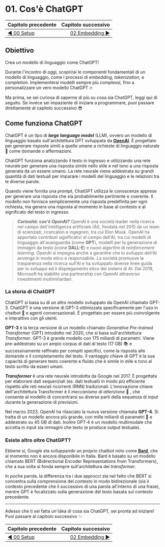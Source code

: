 # 01. Cos'è ChatGPT

| Capitolo precedente                                                                                                                                          | Capitolo successivo                                                                           |
| :--------------------------------------------------------------------------------------------------------------------------------------------------------------- | ---------------------------------------------------------------------------------------------------: |
| [◀︎ 00 Setup](../00-setup)  | [02 Embedding ▶︎](../02-embedding) |

## Obiettivo

Crea un modello di linguaggio come ChatGPT!

Durante l'incontro di oggi, scoprirai le componenti fondamentali di un modello di linguaggio, come i processi di *embedding*, *tokenization*, e *completion*. Implementerai modelli sempre più complessi, fino a personalizzare un vero modello ChatGPT 🔥

Ma prima, se sei curiosa di saperne di più su cosa sia ChatGPT, leggi qui di seguito. Se invece sei impaziente di iniziare a programmare, puoi passare direttamente al capitolo successivo 😎

## Come funziona ChatGPT

ChatGPT è un tipo di ***large language model*** (LLM), ovvero un modello di linguaggio basato sull'architettura GPT sviluppata da [**OpenAI**](https://openai.com/). È progettato per generare risposte simili a quelle umane a richieste di linguaggio naturale 💬 come domande o affermazioni.

ChatGPT funziona analizzando il testo in ingresso e utilizzando una rete neurale per generare una risposta simile nello stile e nel tono a una risposta generata da un essere umano. La rete neurale viene addestrata su grandi quantità di dati testuali per imparare i modelli del linguaggio e le relazioni tra le diverse parole.

Quando viene fornita una *prompt*, ChatGPT utilizza le conoscenze apprese per generare una risposta che sia probabilmente pertinente e coerente. Il modello non fornisce semplicemente una risposta predefinita per ogni richiesta, ma genera una risposta al momento in base al contesto e al significato del testo in ingresso.

> ***Curiosità: cos'è OpenAI?***
> OpenAI è una società leader nella ricerca nel campo dell'intelligenza artificiale (AI), fondata nel 2015 da un team di scienziati, ricercatori e ingegneri, tra cui Elon Musk.
> OpenAI ha apportato contributi significativi al campo dell'AI, tra cui modelli di linguaggio all'avanguardia (come **GPT**), modelli per la generazione di immagini da testo (come **DALL-E**) e nuovi algoritmi di *reinforcement learning*.
> OpenAI si impegna anche a garantire che lo sviluppo dell'AI avvenga in modo etico e responsabile. La società promuove la trasparenza nella ricerca sull'AI e ha sviluppato diverse linee guida per lo sviluppo ed il dispiegamento etico dei sistemi di AI. Dal 2019, Microsoft ha stabilito una partnership con OpenAI attraverso investimenti multimiliardari.

### La storia di ChatGPT

ChatGPT si basa su di un altro modello sviluppato da OpenAI chiamato GPT-3. ChatGPT è una versione di GPT-3 ottimizzata specificamente per l'uso in chatbot 🤖 e agenti conversazionali. È progettato per essere più coinvolgente e interattivo con gli utenti. 

**GPT-3** è la terza versione di un modello chiamato *Generative Pre-trained Transformer* (GPT) introdotto nel 2020, che si basa sull'architettura *Transformer*. GPT-3 è grande modello con 175 miliardi di parametri. Viene pre-addestrato su un ampio corpus di dati di testo (17 GB) 📚 e successivamente raffinato per compiti specifici, come la risposta alle domande o il completamento del testo. Il vantaggio chiave di GPT è la sua capacità di generare testo coerente e fluido che è simile in stile e tono al testo scritto da esseri umani.

***Transformer*** è una rete neurale introdotta da Google nel 2017. È progettata per elaborare dati sequenziali (es. dati testuali) in modo più efficiente rispetto alle reti neurali ricorrenti (RNN) tradizionali. L'innovazione chiave dell'architettura Transformer è il *meccanismo di attenzione* 👀 , che consente al modello di concentrarsi su diverse parti della sequenza di input durante la generazione di previsioni.

Nel marzo 2023, OpenAI ha rilasciato la nuova versione chiamata **GPT-4**. Si tratta di un modello ancora più grande, con mille miliardi di parametri 🦾 e addestrato su 45 GB di dati. Inoltre GPT-4 è un modello multimodale che accetta in input sia immagini che testo (e produce output testuale).

<!--
### ChatGPT bloccato in Italia

Dal 31 marzo 2023, OpenAI ha bloccato l’accesso al servizio ❌ per gli indirizzi IP italiani a seguito di una richiesta del Garante italiano per la protezione dei dati personali. Tuttavia, il blocco riguarda solamente il modello ChatGPT.

Tramite le API di OpenAI è ancora possibile utilizzare tutti i modelli GPT disponibili. Ed è quello che andremo a fare oggi! 💪 Adesso che ti sei fatta un'idea di cosa sia ChatGPT, sei pronta ad iniziare! Puoi passare al capitolo successivo ✨

P.S. Cerchi un'alternativa a ChatGPT dopo il blocco in Italia? Prova [CatGPT](https://www.cat-gpt.com/) 😹
-->

### Esiste altro oltre ChatGPT?

Ebbene sì, Google sta sviluppando un proprio chatbot noto come [**Bard**](https://bard.google.com/), che al momento non è ancora disponibile in Italia. Bard è basato su un modello chiamato BERT (Bidirectional Encoder Representations from Transformers), che a sua volta si fonda sempre sull'architettura dei *transformer*.

In poche parole, la differenza tra i due approcci sta nel fatto che BERT si concentra sulla comprensione del contesto in modo bidirezionale (sia il contesto precedente che il successivo di una parola all'interno di una frase), mentre GPT è focalizzato sulla generazione del testo basata sul contesto precedente. 

---

Adesso che ti sei fatta un'idea di cosa sia ChatGPT, sei pronta ad iniziare! Puoi passare al capitolo successivo ✨

| Capitolo precedente                                                                                                                                          | Capitolo successivo                                                                           |
| :--------------------------------------------------------------------------------------------------------------------------------------------------------------- | ---------------------------------------------------------------------------------------------------: |
| [◀︎ 00 Setup](../00-setup)  | [02 Embedding ▶︎](../02-embedding) |